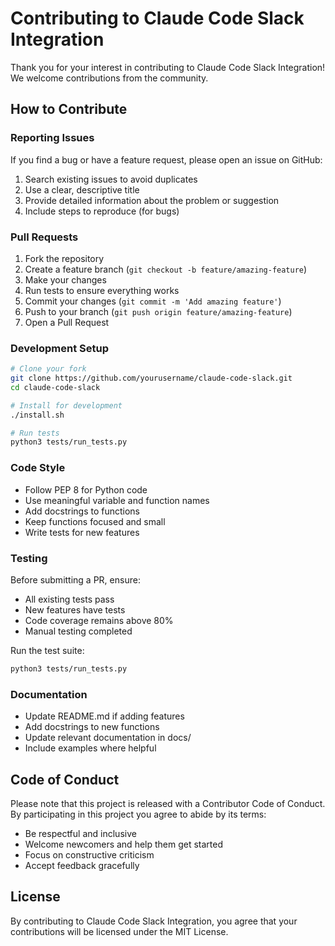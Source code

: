 # Contributing to Claude Code Slack Integration

Thank you for your interest in contributing to Claude Code Slack Integration! We welcome contributions from the community.

## How to Contribute

### Reporting Issues

If you find a bug or have a feature request, please open an issue on GitHub:
1. Search existing issues to avoid duplicates
2. Use a clear, descriptive title
3. Provide detailed information about the problem or suggestion
4. Include steps to reproduce (for bugs)

### Pull Requests

1. Fork the repository
2. Create a feature branch (`git checkout -b feature/amazing-feature`)
3. Make your changes
4. Run tests to ensure everything works
5. Commit your changes (`git commit -m 'Add amazing feature'`)
6. Push to your branch (`git push origin feature/amazing-feature`)
7. Open a Pull Request

### Development Setup

```bash
# Clone your fork
git clone https://github.com/yourusername/claude-code-slack.git
cd claude-code-slack

# Install for development
./install.sh

# Run tests
python3 tests/run_tests.py
```

### Code Style

- Follow PEP 8 for Python code
- Use meaningful variable and function names
- Add docstrings to functions
- Keep functions focused and small
- Write tests for new features

### Testing

Before submitting a PR, ensure:
- All existing tests pass
- New features have tests
- Code coverage remains above 80%
- Manual testing completed

Run the test suite:
```bash
python3 tests/run_tests.py
```

### Documentation

- Update README.md if adding features
- Add docstrings to new functions
- Update relevant documentation in docs/
- Include examples where helpful

## Code of Conduct

Please note that this project is released with a Contributor Code of Conduct. By participating in this project you agree to abide by its terms:

- Be respectful and inclusive
- Welcome newcomers and help them get started
- Focus on constructive criticism
- Accept feedback gracefully

## License

By contributing to Claude Code Slack Integration, you agree that your contributions will be licensed under the MIT License.